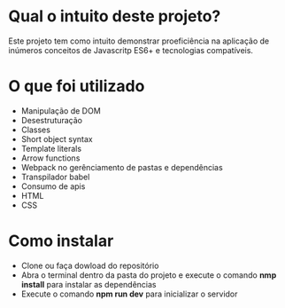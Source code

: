# Qual o intuito deste projeto?

Este projeto tem como intuito demonstrar proeficiência na aplicação de inúmeros conceitos de Javascritp ES6+ e tecnologias compatíveis. 

# O que foi utilizado

- Manipulação de DOM
- Desestruturação 
- Classes 
- Short object syntax
- Template literals 
- Arrow functions
- Webpack no gerênciamento de pastas e dependências
- Transpilador babel
- Consumo de apis 
- HTML
- CSS

# Como instalar
- Clone ou faça dowload do repositório
- Abra o terminal dentro da pasta do projeto e execute o comando **nmp install** para instalar as dependências
- Execute o comando **npm run dev** para inicializar o servidor


